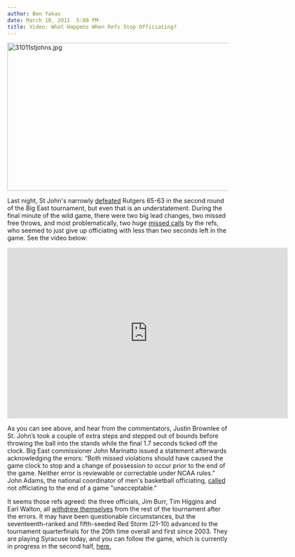 ```yaml
---
author: Ben Yakas
date: March 10, 2011  5:09 PM
title: Video: What Happens When Refs Stop Officiating?
---
```


<p><span class="mt-enclosure mt-enclosure-image" style="display: inline;"> <img alt="31011stjohns.jpg" src="https://web.archive.org/web/20130410210034im_/http://gothamist.com/attachments/byakas/31011stjohns.jpg" width="640" height="338" class="image-none"> </span></p>

<p>Last night, St John&apos;s narrowly <a href="https://web.archive.org/web/20130410210034/http://gothamist.com/2011/03/10/last_nights_action_st_johns_holds_o.php">defeated</a> Rutgers 65-63 in the second round of the Big East tournament, but even that is an understatement. During the final minute of the wild game, there were two big lead changes, two missed free throws, and most problematically, two huge <a href="https://web.archive.org/web/20130410210034/http://newyork.cbslocal.com/2011/03/09/st-johns-squeaks-past-rutgers-65-63/">missed calls</a> by the refs, who seemed to just give up officiating with less than two seconds left in the game. See the video below:</p>

<div style="text-align: center;"><iframe title="YouTube video player" width="640" height="390" src="https://web.archive.org/web/20130410210034if_/http://www.youtube.com/embed/YlOWkNBxlTo" frameborder="0" allowfullscreen></iframe></div>

<p>As you can see above, and hear from the commentators,  Justin Brownlee of St. John&#x2019;s took a couple of extra steps and stepped out of bounds before throwing the ball into the stands while the final 1.7 seconds ticked off the clock. Big East commissioner John Marinatto issued a statement afterwards acknowledging the errors:  &#x201C;Both missed violations should have caused the game clock to stop and a change of possession to occur prior to the end of the game. Neither error is reviewable or correctable under NCAA rules.&#x201D; John Adams, the national coordinator of men&apos;s basketball officiating, <a href="https://web.archive.org/web/20130410210034/http://sports.espn.go.com/ncb/news/story?id=6198753">called</a> not officiating to the end of a game &quot;unacceptable.&quot; </p>

<p>It seems those refs agreed: the three officials, Jim Burr, Tim Higgins and Earl Walton, all <a href="https://web.archive.org/web/20130410210034/http://sports.espn.go.com/new-york/news/story?id=6201265">withdrew themselves</a> from the rest of the tournament after the errors. It may have been questionable circumstances, but the seventeenth-ranked and fifth-seeded Red Storm (21-10) advanced to the tournament quarterfinals for the 20th time overall and first since 2003. They are playing Syracuse today, and you can follow the game, which is currently in progress in the second half, <a href="https://web.archive.org/web/20130410210034/http://scores.espn.go.com/ncb/boxscore?gameId=310690183">here.</a></p>